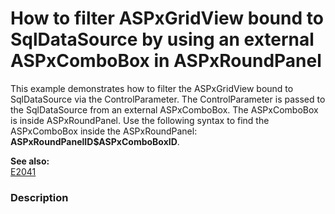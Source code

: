 # How to filter ASPxGridView bound to SqlDataSource by using an external ASPxComboBox in ASPxRoundPanel


<p>This example demonstrates how to filter the ASPxGridView bound to SqlDataSource via the ControlParameter. The ControlParameter is passed to the SqlDataSource from an external ASPxComboBox. The ASPxComboBox is inside ASPxRoundPanel. Use the following syntax to find the ASPxComboBox inside the ASPxRoundPanel: <strong>ASPxRoundPanelID$ASPxComboBoxID</strong>.</p><p><strong>See also:</strong><br />
<a href="https://www.devexpress.com/Support/Center/p/E2041">E2041</a></p>


<h3>Description</h3>

<p><br />
</p>

<br/>


